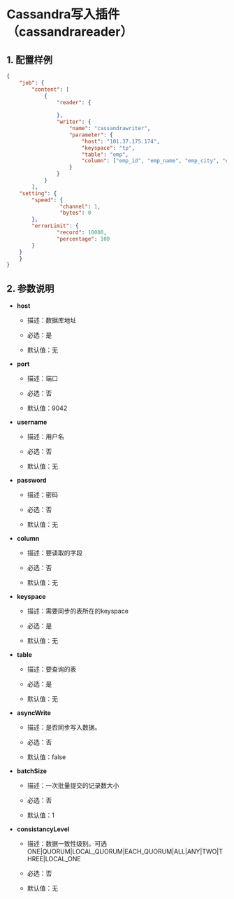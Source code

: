 # Cassandra写入插件（cassandrareader）

## 1. 配置样例

```json
{
    "job": {
        "content": [
            {
                "reader": {
                    
                },
                "writer": {
                    "name": "cassandrawriter",
                    "parameter": {
                        "host": "101.37.175.174",
                        "keyspace": "tp",
                        "table": "emp",
						"column": ["emp_id", "emp_name", "emp_city", "emp_phone", "emp_sal"]
                    }
                }
            }
        ],
    "setting": {
		"speed": {
			     "channel": 1,
                 "bytes": 0
		},
        "errorLimit": {
				"record": 10000,
                "percentage": 100
		}
	}
    }
}
```

## 2. 参数说明

- **host**
  
  - 描述：数据库地址
  
  - 必选：是
  
  - 默认值：无

- **port**
  
  - 描述：端口
  
  - 必选：否
  
  - 默认值：9042

- **username**
  
  - 描述：用户名
  
  - 必选：否
  
  - 默认值：无

- **password**
  
  - 描述：密码
  
  - 必选：否
  
  - 默认值：无

- **column**
  
  - 描述：要读取的字段
  
  - 必选：否
  
  - 默认值：无

- **keyspace**
  
  - 描述：需要同步的表所在的keyspace
  
  - 必选：是
  
  - 默认值：无

- **table**
  
  - 描述：要查询的表
  
  - 必选：是
  
  - 默认值：无

- **asyncWrite**
  
  - 描述：是否同步写入数据。
  
  - 必选：否
  
  - 默认值：false

- **batchSize**
  
  - 描述：一次批量提交的记录数大小
  
  - 必选：否
  
  - 默认值：1

- **consistancyLevel**
  
  - 描述：数据一致性级别。可选ONE|QUORUM|LOCAL_QUORUM|EACH_QUORUM|ALL|ANY|TWO|THREE|LOCAL_ONE
  
  - 必选：否
  
  - 默认值：无
